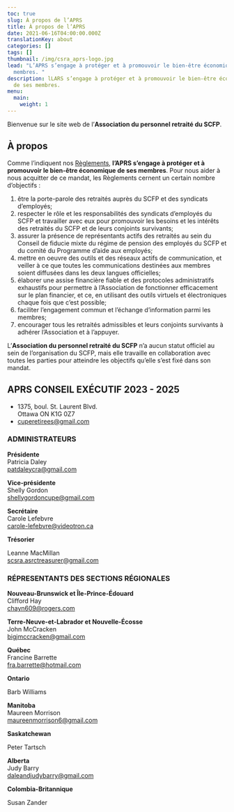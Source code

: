 ```yaml
---
toc: true
slug: À propos de l’APRS
title: À propos de l’APRS
date: 2021-06-16T04:00:00.000Z
translationKey: about
categories: []
tags: []
thumbnail: /img/csra_aprs-logo.jpg
lead: "L’APRS s’engage à protéger et à promouvoir le bien-être économique de ses
  membres. "
description: lLARS s’engage à protéger et à promouvoir le bien-être économique
  de ses membres.
menu:
  main:
    weight: 1
---
```

Bienvenue sur le site web de l’**Association du personnel retraité du SCFP**.

## À propos

Comme l’indiquent nos [Règlements](https://retraitesduscfp.ca/by-laws/), **l’APRS s’engage à protéger et à promouvoir le bien-être économique de ses membres**. Pour nous aider à nous acquitter de ce mandat, les Règlements cernent un certain nombre d’objectifs :

1. être la porte-parole des retraités auprès du SCFP et des syndicats d’employés;
2. respecter le rôle et les responsabilités des syndicats d’employés du SCFP et travailler avec eux pour promouvoir les besoins et les intérêts des retraités du SCFP et de leurs conjoints survivants;
3. assurer la présence de représentants actifs des retraités au sein du Conseil de fiducie mixte du régime de pension des employés du SCFP et du comité du Programme d’aide aux employés;
4. mettre en oeuvre des outils et des réseaux actifs de communication, et veiller à ce que toutes les communications destinées aux membres soient diffusées dans les deux langues officielles;
5. élaborer une assise financière fiable et des protocoles administratifs exhaustifs pour permettre à l’Association de fonctionner efficacement sur le plan financier, et ce, en utilisant des outils virtuels et électroniques chaque fois que c’est possible;
6. faciliter l’engagement commun et l’échange d’information parmi les membres;
7. encourager tous les retraités admissibles et leurs conjoints survivants à adhérer l’Association et à l’appuyer.

L’**Association du personnel retraité du SCFP** n’a aucun statut officiel au sein de l’organisation du SCFP, mais elle travaille en collaboration avec toutes les parties pour atteindre les objectifs qu’elle s’est fixé dans son mandat.

## APRS CONSEIL EXÉCUTIF 2023 - 2025

* 1375, boul. St. Laurent Blvd.\
  Ottawa ON K1G 0Z7
* cuperetirees@gmail.com

### ADMINISTRATEURS

**Présidente**\
Patricia Daley\
[patdaleycra@gmail.com](mailto:patdaleycra@gmail.com)

**Vice-présidente**\
Shelly Gordon\
[shellygordoncupe@gmail.com](mailto:shellygordoncupe@gmail.com)

**Secrétaire**\
Carole Lefebvre\
[carole-lefebvre@videotron.ca](mailto:carole-lefebvre@videotron.ca)

**Trésorier**

Leanne MacMillan\
scsra.asrctreasurer@gmail.com

### RÉPRESENTANTS DES SECTIONS RÉGIONALES

**Nouveau-Brunswick et Île-Prince-Édouard**\
Clifford Hay\
[chayn609@rogers.com](mailto:chayn609@rogers.com)

**Terre-Neuve-et-Labrador et Nouvelle-Écosse**\
John McCracken\
[bigjmccracken@gmail.com](mailto:bigjmccracken@gmail.com)

**Québec**\
Francine Barrette\
[fra.barrette@hotmail.com](mailto:fra.barrette@hotmail.com)

**Ontario**

Barb Williams

**Manitoba**\
Maureen Morrison\
[maureenmorrison6@gmail.com](mailto:maureenmorrison6@gmail.com)

**Saskatchewan**

Peter Tartsch

**Alberta**\
Judy Barry\
[daleandjudybarry@gmail.com](mailto:daleandjudybarry@gmail.com)

**Colombia-Britannique**

Susan Zander